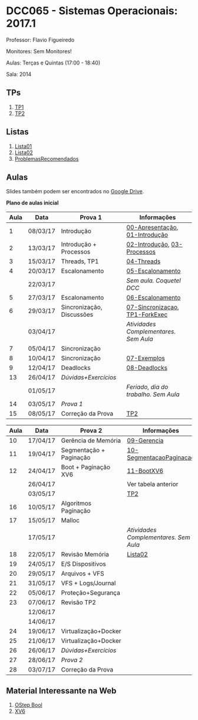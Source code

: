 # DCC065 - Sistemas Operacionais: 2017.1

Professor: Flavio Figueiredo

Monitores: Sem Monitores!

Aulas: Terças e Quintas (17:00 - 18:40)

Sala: 2014

## TPs

  1. [TP1](https://github.com/flaviovdf/SO-2017-1/tree/master/tp1)
  2. [TP2](https://github.com/flaviovdf/SO-2017-1/tree/master/tp2)

## Listas

  1. [Lista01]
  1. [Lista02]
  1. [ProblemasRecomendados]

## Aulas

Slides também podem ser encontrados no [Google Drive](https://drive.google.com/drive/folders/0B0ryAvcYobs0c1oxSU9LaWdFbWs).

**Plano de aulas inicial**

| Aula | Data     |  Prova 1                  | Informações                                            |
|------|----------|---------------------------|--------------------------------------------------------|
| 1    | 08/03/17 | Introdução                | [00-Apresentação], [01-Introdução]                     |
| 2    | 13/03/17 | Introdução + Processos    | [02-Introdução], [03-Processos]                        |
| 3    | 15/03/17 | Threads, TP1              | [04-Threads]                                           |
| 4    | 20/03/17 | Escalonamento             | [05-Escalonamento]                                     |
|      | 22/03/17 |                           | *Sem aula. Coquetel DCC*                               |
| 5    | 27/03/17 | Escalonamento             | [06-Escalonamento]                                     |
| 6    | 29/03/17 | Sincronização, Discussões | [07-Sincronizacao], [TP1-ForkExec]                     |
|      | 03/04/17 |                           | *Atividades Complementares. Sem Aula*                  |
| 7    | 05/04/17 | Sincronização             |                                                        |
| 8    | 10/04/17 | Sincronização             | [07-Exemplos]                                          |
| 9    | 12/04/17 | Deadlocks                 | [08-Deadlocks]                                         |
| 13   | 26/04/17 | *Dúvidas+Exercícios*      |                                                        |
|      | 01/05/17 |                           | *Feriado, dia do trabalho. Sem Aula*                   |
| 14   | 03/05/17 | *Prova 1*                 |                                                        |
| 15   | 08/05/17 | Correção da Prova         | [TP2]                                                  |

| Aula | Data     |  Prova 2                  | Informações                                            |
|------|----------|---------------------------|--------------------------------------------------------|
| 10   | 17/04/17 | Gerência de Memória       | [09-Gerencia]                                          |
| 11   | 19/04/17 | Segmentação + Paginação   | [10-SegmentacaoPaginacao]                              |
| 12   | 24/04/17 | Boot + Paginação XV6      | [11-BootXV6]                                           |
|      | 26/04/17 |                           | Ver tabela anterior                                    |
|      | 03/05/17 |                           | [TP2]                                                  |
| 16   | 10/05/17 | Algoritmos Paginação      |                                                        |
| 17   | 15/05/17 | Malloc                    |                                                        |
|      | 17/05/17 |                           | *Atividades Complementares. Sem Aula*                  |
| 18   | 22/05/17 | Revisão Memória           | [Lista02]                                              |
| 19   | 24/05/17 | E/S Dispositivos          |                                                        |
| 20   | 29/05/17 | Arquivos + VFS            |                                                        |
| 21   | 31/05/17 | VFS + Logs/Journal        |                                                        |
| 22   | 05/06/17 | Proteção+Segurança        |                                                        |
| 23   | 07/06/17 | Revisão TP2               |                                                        |
|      | 12/06/17 |                           |                                                        |
|      | 14/06/17 |                           |                                                        |
| 24   | 19/06/17 | Virtualização+Docker      |                                                        |
| 25   | 21/06/17 | Virtualização+Docker      |                                                        |
| 26   | 26/06/17 | *Dúvidas+Exercícios*      |                                                        |
| 27   | 28/06/17 | *Prova 2*                 |                                                        |
| 28   | 03/07/17 | Correção da Prova         |                                                        |


## Material Interessante na Web

  1. [OStep Bool](http://pages.cs.wisc.edu/~remzi/OSTEP/)
  1. [XV6](https://github.com/mit-pdos/xv6-public)

[00-Apresentação]: ./slides/00-Apresentacao.pdf
[01-Introdução]: ./slides/01-Introducao.pdf
[02-Introdução]: ./slides/02-Introducao.pdf
[03-Processos]: ./slides/03-Processos.pdf
[04-Threads]: ./slides/04-Threads.pdf
[05-Escalonamento]: ./slides/05-Escalonamento.pdf
[06-Escalonamento]: ./slides/06-Escalonamento2.pdf
[07-Sincronizacao]: ./slides/07-Sincronizacao.pdf
[TP1-ForkExec]: https://github.com/flaviovdf/SO-2017-1/blob/master/examples/fork_exec/exemplo_de_fork_com_pipe.c
[07-Exemplos]: https://github.com/flaviovdf/SO-2017-1/blob/master/examples/problemssync/
[ProblemasRecomendados]: https://github.com/flaviovdf/SO-2017-1/blob/master/listas/ProblemasRecomendados.md
[Lista01]: https://github.com/flaviovdf/SO-2017-1/blob/master/listas/Lista1.md
[Lista02]: https://github.com/flaviovdf/SO-2017-1/blob/master/listas/Lista2.md
[08-Deadlocks]: ./slides/08-Deadlocks.pdf
[09-Gerencia]: ./slides/09-Memoria.pdf
[10-SegmentacaoPaginacao]: ./slides/10-SegmentacaoPaginacao.pdf
[11-BootXV6]: ./slides/11-Boot.pdf
[TP2]: ./tp2/
